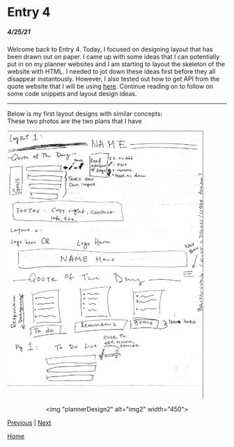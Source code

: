 # Entry 4
##### 4/25/21

Welcome back to Entry 4. Today, I focused on designing layout that has been drawn out on paper. I came up with some ideas that I can potentially put in on my planner websites and I am starting to layout the skeleton of the website with HTML. I needed to jot down these ideas first before they all disappear instantously. However, I also tested out how to get API from the quote website that I will be using [here](https://rapidapi.com/ipworld/api/quotes-inspirational-quotes-motivational-quotes). Continue reading on to follow on some code snippets and layout design ideas.
<hr>

Below is my first layout designs with similar concepts: <br>
These two photos are the two plans that I have <br>

<img src= "plannerDesign1" alt="pic1" width="450"> <div style="text-align:center"> <img "plannerDesign2" alt="img2" width="450"> </div>


[Previous](entry03.md) | [Next](entry05.md)

[Home](../README.md)